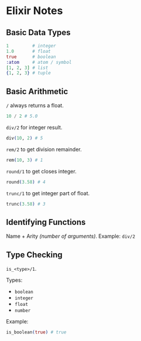 # Elixir Notes

## Basic Data Types
```elixir
1         # integer
1.0       # float
true      # boolean
:atom     # atom / symbol
[1, 2, 3] # list
{1, 2, 3} # tuple
```

## Basic Arithmetic

`/` always returns a float.
```elixir
10 / 2 # 5.0
```

`div/2` for integer result.
```elixir
div(10, 2) # 5
```

`rem/2` to get division remainder.
```elixir
rem(10, 3) # 1
```

`round/1` to get closes integer.
```elixir
round(3.58) # 4
```

`trunc/1` to get integer part of float.
```elixir
trunc(3.58) # 3
```

## Identifying Functions

Name + Arity *(number of arguments)*. Example: `div/2`

## Type Checking

`is_<type>/1`.

Types:
- `boolean`
- `integer`
- `float`
- `number`

Example:
```elixir
is_boolean(true) # true
```
